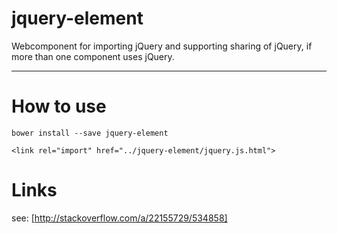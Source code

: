 jquery-element
==============

Webcomponent for importing jQuery and supporting sharing of jQuery, if more than one component uses jQuery. 

----------

How to use
============
```
bower install --save jquery-element
```

```
<link rel="import" href="../jquery-element/jquery.js.html">
```

Links
=====

see: [http://stackoverflow.com/a/22155729/534858]
